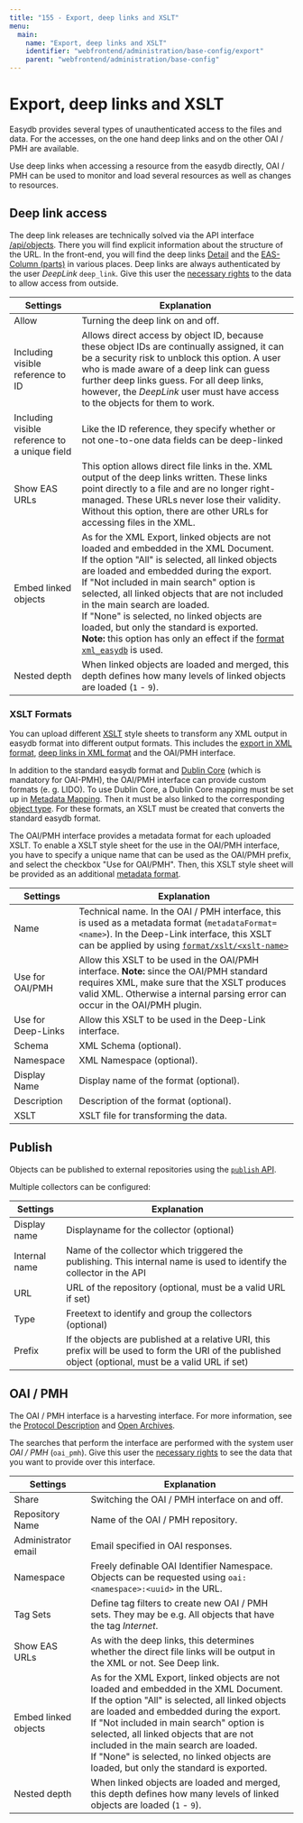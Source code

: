 ```yaml
---
title: "155 - Export, deep links and XSLT"
menu:
  main:
    name: "Export, deep links and XSLT"
    identifier: "webfrontend/administration/base-config/export"
    parent: "webfrontend/administration/base-config"
---
```

# Export, deep links and XSLT

Easydb provides several types of unauthenticated access to the files and data. For the accesses, on the one hand deep links and on the other OAI / PMH are available.

Use deep links when accessing a resource from the easydb directly, OAI / PMH can be used to monitor and load several resources as well as changes to resources.

## Deep link access

The deep link releases are technically solved via the API interface [/api/objects](../../../../technical/api/objects). There you will find explicit information about the structure of the URL. In the front-end, you will find the deep links [Detail]() and the [EAS-Column (parts)]() in various places. Deep links are always authenticated by the user *DeepLink* `deep_link`. Give this user the [ necessary rights](/en/technical/rightsmanagement/) to the data to allow access from outside.


| Settings |  Explanation |
| ------ | -------- |
| Allow | Turning the deep link on and off. |
| Including visible reference to ID | Allows direct access by object ID, because these object IDs are continually assigned, it can be a security risk to unblock this option. A user who is made aware of a deep link can guess further deep links guess. For all deep links, however, the *DeepLink* user must have access to the objects for them to work. |
| Including visible reference to a unique field | Like the ID reference, they specify whether or not one-to-one data fields can be deep-linked |
| Show EAS URLs | This option allows direct file links in the. XML output of the deep links written. These links point directly to a file and are no longer right-managed. These URLs never lose their validity. Without this option, there are other URLs for accessing files in the XML. |
| Embed linked objects | As for the XML Export, linked objects are not loaded and embedded in the XML Document.<br>If the option "All" is selected, all linked objects are loaded and embedded during the export.<br>If "Not included in main search" option is selected, all linked objects that are not included in the main search are loaded.<br>If "None" is selected, no linked objects are loaded, but only the standard is exported.<br>**Note:** this option has only an effect if the [format `xml_easydb`](/en/technical/api/objects/#path-part-format) is used. |
| Nested depth | When linked objects are loaded and merged, this depth defines how many levels of linked objects are loaded (`1` - `9`). |

### XSLT Formats

You can upload different [XSLT](https://www.w3.org/TR/xslt/) style sheets to transform any XML output in easydb format into different output formats. This includes the [export in XML format](/en/webfrontend/datamanagement/features/export/#data), [deep links in XML format](/en/technical/api/objects/#path-part-format) and the OAI/PMH interface.

In addition to the standard easydb format and [Dublin Core](http://dublincore.org/) (which is mandatory for OAI-PMH), the OAI/PMH interface can provide custom formats (e. g. LIDO). To use Dublin Core, a Dublin Core mapping must be set up in [Metadata Mapping](../../profiles). Then it must be also linked to the corresponding [object type](../../datamodel/objecttype). For these formats, an XSLT must be created that converts the standard easydb format.

The OAI/PMH interface provides a metadata format for each uploaded XSLT. To enable a XSLT style sheet for the use in the OAI/PMH interface, you have to specify a unique name that can be used as the OAI/PMH prefix, and select the checkbox "Use for OAI/PMH". Then, this XSLT style sheet will be provided as an additional [metadata format](/en/technical/protocols/oai-pmh/#metadata-formats).

| Settings |  Explanation |
| ------ |  -------- |
| Name | Technical name. In the OAI / PMH interface, this is used as a metadata format (`metadataFormat=<name>`). In the Deep-Link interface, this XSLT can be applied by using [`format/xslt/<xslt-name>`](/en/technical/api/objects/#path-part-format) |
| Use for OAI/PMH | Allow this XSLT to be used in the OAI/PMH interface. **Note:** since the OAI/PMH standard requires XML, make sure that the XSLT produces valid XML. Otherwise a internal parsing error can occur in the OAI/PMH plugin. |
| Use for Deep-Links | Allow this XSLT to be used in the Deep-Link interface. |
| Schema | XML Schema (optional). |
| Namespace | XML Namespace (optional). |
| Display Name | Display name of the format (optional). |
| Description | Description of the format (optional). |
| XSLT | XSLT file for transforming the data. |


## Publish

Objects can be published to external repositories using the [`publish` API](/en/technical/api/publish/#publish-an-object).

Multiple collectors can be configured:

| Settings | Explanation |
|---|---|
| Display name | Displayname for the collector (optional) |
| Internal name | Name of the collector which triggered the publishing. This internal name is used to identify the collector in the API |
| URL | URL of the repository (optional, must be a valid URL if set) |
| Type | Freetext to identify and group the collectors (optional) |
| Prefix | If the objects are published at a relative URI, this prefix will be used to form the URI of the published object (optional, must be a valid URL if set) |


## OAI / PMH

The OAI / PMH interface is a harvesting interface. For more information, see the [Protocol Description](../../../../technical/protocols/oai-pmh) and [Open Archives](http://www.openarchives.org/).

The searches that perform the interface are performed with the system user *OAI / PMH* (`oai_pmh`). Give this user the [ necessary rights](/en/technical/rightsmanagement/) to see the data that you want to provide over this interface.

| Settings |  Explanation |
| ------ |  -------- |
| Share | Switching the OAI / PMH interface on and off. |
| Repository Name | Name of the OAI / PMH repository. |
| Administrator email | Email specified in OAI responses.
| Namespace | Freely definable OAI Identifier Namespace. Objects can be requested using `oai:<namespace>:<uuid>` in the URL. |
| Tag Sets | Define tag filters to create new OAI / PMH sets. They may be e.g. All objects that have the tag *Internet*. |
| Show EAS URLs | As with the deep links, this determines whether the direct file links will be output in the XML or not. See Deep link. |
| Embed linked objects | As for the XML Export, linked objects are not loaded and embedded in the XML Document.<br>If the option "All" is selected, all linked objects are loaded and embedded during the export.<br>If "Not included in main search" option is selected, all linked objects that are not included in the main search are loaded.<br>If "None" is selected, no linked objects are loaded, but only the standard is exported. |
| Nested depth | When linked objects are loaded and merged, this depth defines how many levels of linked objects are loaded (`1` - `9`). |
